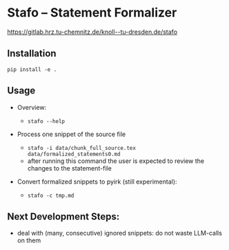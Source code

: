 # Stafo – Statement Formalizer


<https://gitlab.hrz.tu-chemnitz.de/knoll--tu-dresden.de/stafo>

## Installation

`pip install -e .`


## Usage

- Overview:
    - `stafo --help`

- Process one snippet of the source file
    - `stafo -i data/chunk_full_source.tex data/formalized_statements0.md`
    - after running this command the user is expected to review the changes to the statement-file

- Convert formalized snippets to pyirk (still experimental):
    - `stafo -c tmp.md`


## Next Development Steps:

- deal with (many, consecutive) ignored snippets: do not waste LLM-calls on them
